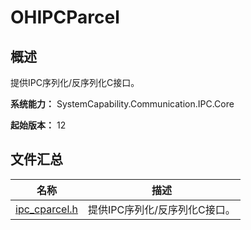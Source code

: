 # OHIPCParcel
<!--Kit: IPC Kit-->
<!--Subsystem: Communication-->
<!--Owner: @xdx19211@luodonghui0157-->
<!--Designer: @zhaopeng_gitee-->
<!--Tester: @maxiaorong-->
<!--Adviser: @zhang_yixin13-->

## 概述

提供IPC序列化/反序列化C接口。

**系统能力：** SystemCapability.Communication.IPC.Core

**起始版本：** 12

## 文件汇总

| 名称 | 描述 |
| ---- | ---- |
| [ipc_cparcel.h](capi-ipc-cparcel-h.md) | 提供IPC序列化/反序列化C接口。 |
